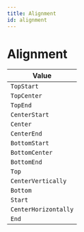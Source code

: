 ```yaml
---
title: Alignment
id: alignment
---
```


# Alignment

| Value                |
| -------------------- |
| `TopStart`           |
| `TopCenter`          |
| `TopEnd`             |
| `CenterStart`        |
| `Center`             |
| `CenterEnd`          |
| `BottomStart`        |
| `BottomCenter`       |
| `BottomEnd`          |
| `Top`                |
| `CenterVertically`   |
| `Bottom`             |
| `Start`              |
| `CenterHorizontally` |
| `End`                |
